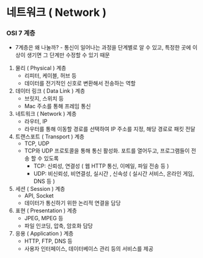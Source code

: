# 네트워크 ( Network )

### OSI 7 계층
* 7계층은 왜 나눌까? - 통신이 일어나는 과정을 단계별로 알 수 있고, 특정한 곳에 이상이 생기면 그 단계만 수정할 수 있기 때문

1. 물리 ( Physical ) 계층 
    - 리피터, 케이블, 허브 등 
    - 데이터를 전기적인 신호로 변환해서 전송하는 역할
2. 데이터 링크 ( Data Link ) 계층
    - 브릿지, 스위치 등 
    - Mac 주소를 통해 프레임 통신
3. 네트워크 ( Network ) 계층 
    - 라우터, IP 
    - 라우터를 통해 이동할 경로를 선택하여 IP 주소를 지정, 해당 경로로 패킷 전달
4. 트랜스포트 ( Transport ) 계층 
    - TCP, UDP
    - TCP와 UDP 프로토콜을 통해 통신 활성화. 포트를 열어두고, 프로그램들이 전송 할 수 있도록
        * TCP: 신뢰성, 연결성 ( 웹 HTTP 통신, 이메일, 파일 전송 등 )
        * UDP: 비신뢰성, 비연결성, 실시간 , 신속성 ( 실시간 서비스, 온라인 게임, DNS 등 )
5. 세션 ( Session ) 계층
    - API, Socket
    - 데이터가 통신하기 위한 논리적 연결을 담당
6. 표현 ( Presentation ) 계층
    - JPEG, MPEG 등
    - 파일 인코딩, 압축, 암호화 담당
7. 응용 ( Application ) 계층
    - HTTP, FTP, DNS 등
    - 사용자 인터페이스, 데이터베이스 관리 등의 서비스를 제공